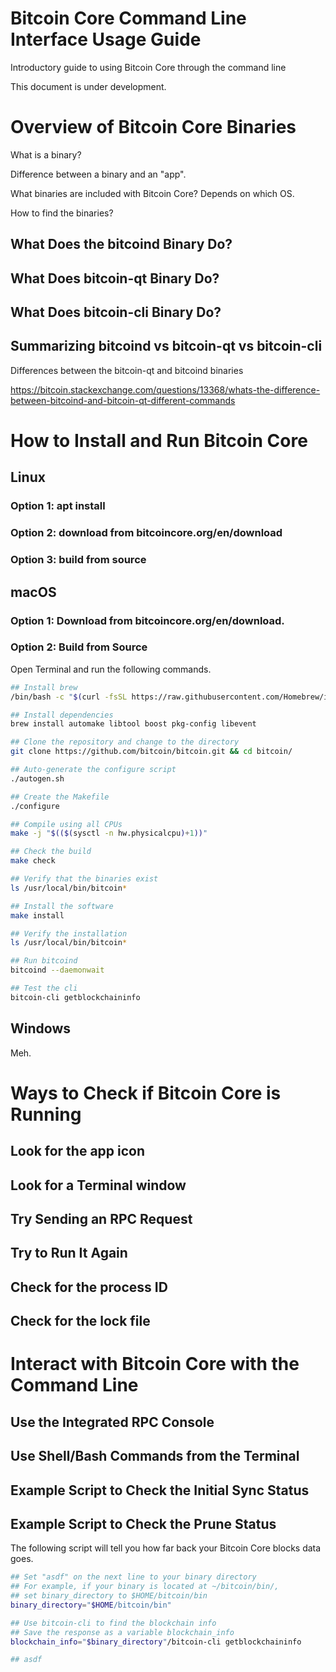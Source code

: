 # Bitcoin Core Command Line Interface Usage Guide
Introductory guide to using Bitcoin Core through the command line

This document is under development.

# Overview of Bitcoin Core Binaries

What is a binary?

Difference between a binary and an "app".

What binaries are included with Bitcoin Core? Depends on which OS.

How to find the binaries?

## What Does the bitcoind Binary Do?

## What Does bitcoin-qt Binary Do?

## What Does bitcoin-cli Binary Do?

## Summarizing bitcoind vs bitcoin-qt vs bitcoin-cli

Differences between the bitcoin-qt and bitcoind binaries

https://bitcoin.stackexchange.com/questions/13368/whats-the-difference-between-bitcoind-and-bitcoin-qt-different-commands

# How to Install and Run Bitcoin Core

## Linux

### Option 1: apt install

### Option 2: download from bitcoincore.org/en/download

### Option 3: build from source

## macOS

### Option 1: Download from bitcoincore.org/en/download.

### Option 2: Build from Source

Open Terminal and run the following commands.

```bash
## Install brew
/bin/bash -c "$(curl -fsSL https://raw.githubusercontent.com/Homebrew/install/HEAD/install.sh)"

## Install dependencies
brew install automake libtool boost pkg-config libevent

## Clone the repository and change to the directory
git clone https://github.com/bitcoin/bitcoin.git && cd bitcoin/

## Auto-generate the configure script
./autogen.sh

## Create the Makefile
./configure

## Compile using all CPUs
make -j "$(($(sysctl -n hw.physicalcpu)+1))"

## Check the build
make check

## Verify that the binaries exist
ls /usr/local/bin/bitcoin*

## Install the software
make install

## Verify the installation
ls /usr/local/bin/bitcoin*

## Run bitcoind
bitcoind --daemonwait

## Test the cli
bitcoin-cli getblockchaininfo
```

## Windows

Meh.

# Ways to Check if Bitcoin Core is Running

## Look for the app icon

## Look for a Terminal window

## Try Sending an RPC Request

## Try to Run It Again

## Check for the process ID

## Check for the lock file

# Interact with Bitcoin Core with the Command Line

## Use the Integrated RPC Console

## Use Shell/Bash Commands from the Terminal

## Example Script to Check the Initial Sync Status

## Example Script to Check the Prune Status

The following script will tell you how far back your Bitcoin Core blocks data goes.
```bash
## Set "asdf" on the next line to your binary directory
## For example, if your binary is located at ~/bitcoin/bin/,
## set binary_directory to $HOME/bitcoin/bin
binary_directory="$HOME/bitcoin/bin"

## Use bitcoin-cli to find the blockchain info
## Save the response as a variable blockchain_info
blockchain_info="$binary_directory"/bitcoin-cli getblockchaininfo

## asdf

```
